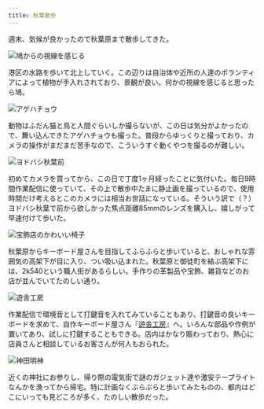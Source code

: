 ```yaml
---
title: 秋葉散歩
---
```

週末、気候が良かったので秋葉原まで散歩してきた。

![](https://lh6.googleusercontent.com/ykk6401cBcPmeo1DvcZKBXTIsx_iPyj8OvpxJTx6E_lUA7444oymTMAngrSUBivfi3fHJFJkh6vLwJW3QWd2FBBJtwP8YbKu6TQD55KgjWf_Qo6fM0GP4hIA9P9v8oQQeOhA2y9HPvSI3v8xTlZ5m9bsPK3bFdOvULwWAvM9nmprO5cLTQhDTBLX2w "鳩からの視線を感じる")

港区の水路を歩いて北上していく。この辺りは自治体や近所の人達のボランティアによって植物が手入れされており、景観が良い。何かの視線を感じると思ったら鳩。

![](https://lh3.googleusercontent.com/TFtCLLymtp3XfQnp1lT6xv1jf3Zad_VqxslslFw0XuqhoUm5HXi5Fbn_8zX77CY0X8xPBo0a7wIwGS5ENOc_bauybUqFKNbCq4jGa18-tphxi21e4HetzJxOGXI1NFoD6M45BTQFcuSK2fYcrt0sLZZsIfdbNRUCD4kiyTosX9TnPNlYXhEYuZp1Kw "アゲハチョウ")

動物はふだん猫と鳥と人間ぐらいしか撮らないが、この日は気分がよかったので、舞い込んできたアゲハチョウも撮った。普段からゆっくりと撮っており、カメラの操作がまだまだ苦手なので、こういうすぐ動くやつを撮るのが難しい。

![](https://lh6.googleusercontent.com/zlAXDtgU1NU2iAHeLSfk9uyxVJyRnTnmMB58F6FEEDzl_MIeOA1uW-rgVWj1Dtw4n8QkDU6NxO-QMckza4IAYxGGJrDritkMK0dyFlUYn64q4DVINM0tkjAKHdWKdgHI5PE3vQ4nEQk66KmhbQjzhddSv6iuo0vv2jNcyTo5018MgtbouQ5W2Uc67A "ヨドバシ秋葉前")

初めてカメラを買ってから、この日で丁度1ヶ月経ったことに気付いた。毎日9時間作業配信に使っていて、その上で散歩中たまに静止画を撮っているので、使用時間だけ考えるとこのカメラには相当お世話になっている。そういう訳で（？）ヨドバシ秋葉で前から欲しかった焦点距離85mmのレンズを購入し、嬉しがって早速付けて歩いた。

![](https://lh6.googleusercontent.com/rPBqikSb7WcGwnnqelhpCNCJA7K0w3jWU3BnmN0kIzDCFKqToaQeGHmTqQ066GlWVDO-1IPhNTBaQmA_bQ_4UObkShCNy53n-OIZmfIED6M69EZrSOf75KKMw2_TgHYDPyOgyXPvTTjtbU_K3L_m8fDpBc8Jf0AaXj1yDIJhOxJzYV95JE5C89vDlQ "宝飾店のかわいい椅子")

秋葉原からキーボード屋さんを目指してふらふらと歩いていると、おしゃれな雰囲気の高架下が目に入り、つい吸い込まれた。秋葉原と御徒町を結ぶ高架下には、2k540という職人街があるらしい。手作りの革製品や宝飾、雑貨などのお店が並んでいてたのしい通り。

![](https://lh5.googleusercontent.com/4FozIV-3kYr78pKKScwh_JwOFk_v_cOAhUmGkQ4BXLXQwvCI_lcJqZJkkO1OgPPR3ef7LWGSrII7_9sQ8-jRMlEULPQ7bnYA1Zevf2ogRjnYq2UHsodwaD2M0fWc5IYbFSYK7rMqrJmm3CVzvrvgvhCI_3oZ-hbvMP85Nocwk3wDOis87qhidj2Cww "遊舎工房")

作業配信で環境音として打鍵音を入れてみていることもあり、打鍵音の良いキーボードを求めて、自作キーボード屋さん『[遊舎工房](https://yushakobo.jp/)』へ。いろんな部品や作例が置いてあり、試しに打鍵することもできる。店内はかなり賑わっており、熱心に店員さんと相談しているお客さんが何人もおられた。

![](https://lh5.googleusercontent.com/PRL-c1QZ9pGPT5GAXn6H_pvH8BKO--48z_Fw9pHcSL_bCPxX6BVaQ-2LHCROUulTI0RtTx_zFcx1JJo9x5YFd89cQjnD7lBuuG1tbw73e6cTiCEVpmHiQuP-xp2T25v2oKIrH3nCkcyEHy7mMd50xVoRn8fFLAxBnNus3ZJEA1sCNEkW7U9fJ8Itmw "神田明神")

近くの神社にお参りし、帰り際の電気街で謎のガジェット達や激安テープライトなんかを漁ってから帰宅。特に計画なくぶらぶらと歩いてみたものの、都内はどこにいっても見どころが多く、たのしい散歩だった。
